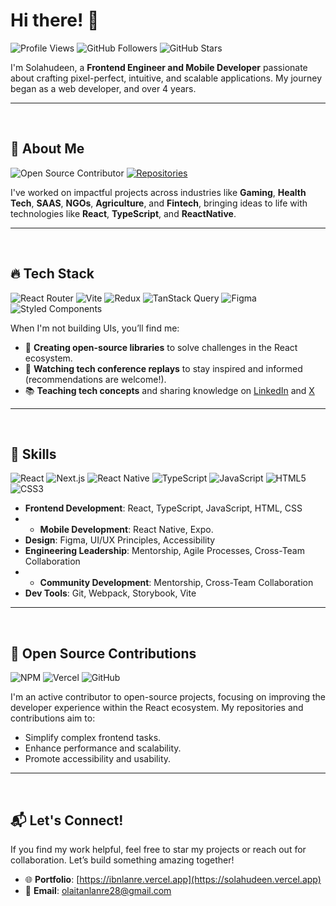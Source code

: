 # Hi there! 👋

![Profile Views](https://komarev.com/ghpvc/?username=salatech&color=blueviolet&style=for-the-badge)
![GitHub Followers](https://img.shields.io/github/followers/salatech?style=for-the-badge&color=blue)
![GitHub Stars](https://img.shields.io/github/stars/salatech?style=for-the-badge&color=yellow)

I'm Solahudeen, a **Frontend Engineer and Mobile Developer** passionate about crafting pixel-perfect, intuitive, and scalable applications. My journey began as a web developer, and over 4 years.  

---
<br />

## 🙂 About Me  

![Open Source Contributor](https://img.shields.io/badge/Open%20Source-Contributor-brightgreen?style=for-the-badge&color=brightgreen)
[![Repositories](https://img.shields.io/badge/My%20Repositories-%F0%9F%93%96-blue?style=for-the-badge)](https://github.com/salatech?tab=repositories)

I've worked on impactful projects across industries like **Gaming**, **Health Tech**, **SAAS**, **NGOs**, **Agriculture**, and **Fintech**, bringing ideas to life with technologies like **React**, **TypeScript**, and **ReactNative**.  

---
<br />

## 🔥 Tech Stack

![React Router](https://img.shields.io/badge/React_Router-CA4245?style=for-the-badge&logo=react-router&logoColor=white)
![Vite](https://img.shields.io/badge/vite-%23646CFF.svg?style=for-the-badge&logo=vite&logoColor=white)
![Redux](https://img.shields.io/badge/redux-%23593d88.svg?style=for-the-badge&logo=redux&logoColor=white)
![TanStack Query](https://img.shields.io/badge/react%20query-%23FF4154.svg?style=for-the-badge&logo=react-query&logoColor=white)
![Figma](https://img.shields.io/badge/figma-%23F24E1E.svg?style=for-the-badge&logo=figma&logoColor=white)
![Styled Components](https://img.shields.io/badge/styled--components-%23DB7093.svg?style=for-the-badge&logo=styled-components&logoColor=white)

When I'm not building UIs, you’ll find me:  
- 📖 **Creating open-source libraries** to solve challenges in the React ecosystem.  
- 🎥 **Watching tech conference replays** to stay inspired and informed (recommendations are welcome!).
- 📚 **Teaching tech concepts** and sharing knowledge on [LinkedIn](https://www.linkedin.com/in/solahudeen-abdulrahmon-000a41215/) and [X](https://www.x.com/salatech2)

---
<br />

## 🚀 Skills

![React](https://img.shields.io/badge/react-%2320232a.svg?style=for-the-badge&logo=react&logoColor=%2361DAFB)
![Next.js](https://img.shields.io/badge/next-black?style=for-the-badge&logo=next.js&logoColor=white)
![React Native](https://img.shields.io/badge/next-black?style=for-the-badge&logo=reactnative&logoColor=white)
![TypeScript](https://img.shields.io/badge/typescript-%23007ACC.svg?style=for-the-badge&logo=typescript&logoColor=white)
![JavaScript](https://img.shields.io/badge/javascript-%23323330.svg?style=for-the-badge&logo=javascript&logoColor=%23F7DF1E)
![HTML5](https://img.shields.io/badge/html5-%23E34F26.svg?style=for-the-badge&logo=html5&logoColor=white)
![CSS3](https://img.shields.io/badge/css3-%231572B6.svg?style=for-the-badge&logo=css3&logoColor=white)

- **Frontend Development**: React, TypeScript, JavaScript, HTML, CSS
- - **Mobile Development**: React Native, Expo.
- **Design**: Figma, UI/UX Principles, Accessibility  
- **Engineering Leadership**: Mentorship, Agile Processes, Cross-Team Collaboration
- - **Community Development**: Mentorship, Cross-Team Collaboration
- **Dev Tools**: Git, Webpack, Storybook, Vite  

---
<br />

## 🌟 Open Source Contributions

![NPM](https://img.shields.io/badge/NPM-%23CB3837.svg?style=for-the-badge&logo=npm&logoColor=white)
![Vercel](https://img.shields.io/badge/vercel-%23000000.svg?style=for-the-badge&logo=vercel&logoColor=white)
![GitHub](https://img.shields.io/badge/github-%23121011.svg?style=for-the-badge&logo=github&logoColor=white)

I'm an active contributor to open-source projects, focusing on improving the developer experience within the React ecosystem. My repositories and contributions aim to:  
- Simplify complex frontend tasks.
- Enhance performance and scalability.
- Promote accessibility and usability.

---
<br />

## 📬 Let's Connect!

If you find my work helpful, feel free to star my projects or reach out for collaboration. Let’s build something amazing together!

- 🌐 **Portfolio**: [https://ibnlanre.vercel.app](https://solahudeen.vercel.app)
- 📧 **Email**: [olaitanlanre28@gmail.com](mailto:solahudeenbabatunde@gmail.com)
